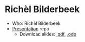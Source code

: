 # Richèl Bilderbeek

 * Who: Richèl Bilderbeek
 * [Presentation](https://github.com/richelbilderbeek/osu_talk_20230414) repo
    * Download slides: [.pdf](https://github.com/richelbilderbeek/osu_talk_20230414/blob/master/osu_talk_20230414.pdf), [.odp](https://github.com/richelbilderbeek/osu_talk_20230414/blob/master/osu_talk_20230414.odp)
